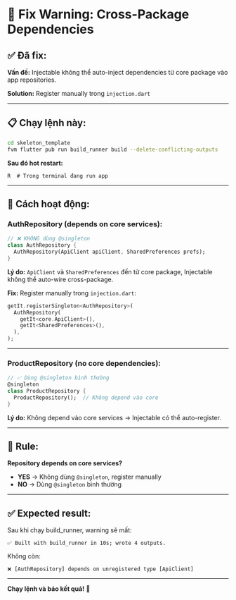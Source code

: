 # 🔧 Fix Warning: Cross-Package Dependencies

## ✅ Đã fix:

**Vấn đề:** Injectable không thể auto-inject dependencies từ core package vào app repositories.

**Solution:** Register manually trong `injection.dart`

---

## 📋 Chạy lệnh này:

```bash
cd skeleton_template
fvm flutter pub run build_runner build --delete-conflicting-outputs
```

**Sau đó hot restart:**
```
R  # Trong terminal đang run app
```

---

## 🎯 Cách hoạt động:

### **AuthRepository** (depends on core services):
```dart
// ❌ KHÔNG dùng @singleton
class AuthRepository {
  AuthRepository(ApiClient apiClient, SharedPreferences prefs);
}
```

**Lý do:** `ApiClient` và `SharedPreferences` đến từ core package, Injectable không thể auto-wire cross-package.

**Fix:** Register manually trong `injection.dart`:
```dart
getIt.registerSingleton<AuthRepository>(
  AuthRepository(
    getIt<core.ApiClient>(),
    getIt<SharedPreferences>(),
  ),
);
```

---

### **ProductRepository** (no core dependencies):
```dart
// ✅ Dùng @singleton bình thường
@singleton
class ProductRepository {
  ProductRepository();  // Không depend vào core
}
```

**Lý do:** Không depend vào core services → Injectable có thể auto-register.

---

## 📝 Rule:

**Repository depends on core services?**
- **YES** → Không dùng `@singleton`, register manually
- **NO** → Dùng `@singleton` bình thường

---

## ✅ Expected result:

Sau khi chạy build_runner, warning sẽ mất:
```
✅ Built with build_runner in 10s; wrote 4 outputs.
```

Không còn:
```
❌ [AuthRepository] depends on unregistered type [ApiClient]
```

---

**Chạy lệnh và báo kết quả!** 🚀

